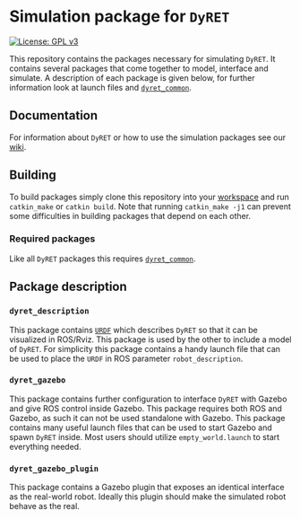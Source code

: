 # Simulation package for `DyRET`
[![License: GPL v3](https://img.shields.io/badge/License-GPL%20v3-blue.svg)](https://www.gnu.org/licenses/gpl-3.0)

This repository contains the packages necessary for simulating `DyRET`. It
contains several packages that come together to model, interface and simulate. A
description of each package is given below, for further information look at
launch files and [`dyret_common`](https://github.com/dyret-robot/dyret_common).

## Documentation
For information about `DyRET` or how to use the simulation packages see our
[wiki](https://github.com/dyret-robot/dyret_documentation/wiki).

## Building
To build packages simply clone this repository into your
[workspace](https://wiki.ros.org/catkin/Tutorials/create_a_workspace) and run
`catkin_make` or `catkin build`. Note that running `catkin_make -j1` can prevent
some difficulties in building packages that depend on each other.

### Required packages
Like all `DyRET` packages this requires
[`dyret_common`](https://github.com/dyret-robot/dyret_common).

## Package description
### `dyret_description`
This package contains [`URDF`](https://wiki.ros.org/urdf) which describes `DyRET`
so that it can be visualized in ROS/Rviz. This package is used by the other
to include a model of `DyRET`. For simplicity this package contains a handy launch
file that can be used to place the `URDF` in ROS parameter `robot_description`.

### `dyret_gazebo`
This package contains further configuration to interface `DyRET` with
Gazebo and give ROS control inside Gazebo. This package requires both ROS and
Gazebo, as such it can not be used standalone with Gazebo. This package contains
many useful launch files that can be used to start Gazebo and spawn `DyRET`
inside. Most users should utilize `empty_world.launch` to start everything
needed.

### `dyret_gazebo_plugin`
This package contains a Gazebo plugin that exposes an identical interface as the
real-world robot. Ideally this plugin should make the simulated robot behave as
the real.
